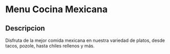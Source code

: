 # Menu Cocina Mexicana

## Descripcion
Disfruta de la mejor comida mexicana en nuestra variedad de platos, desde tacos, pozole, hasta chiles rellenos y más.

